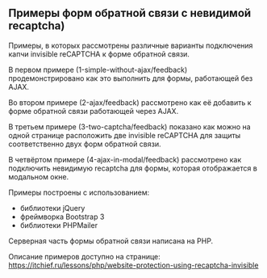 ## Примеры форм обратной связи с невидимой recaptcha)

Примеры, в которых рассмотрены 
различные варианты подключения капчи invisible reCAPTCHA к форме обратной связи.

В первом примере (1-simple-without-ajax/feedback) продемонстрировано как это выполнить для формы, работающей без AJAX.

Во втором примере (2-ajax/feedback) рассмотрено как её добавить к форме обратной связи работающей через AJAX.

В третьем примере (3-two-captcha/feedback) показано как можно на одной странице расположить две invisible reCAPTCHA для защиты соответственно двух форм обратной связи.

В четвёртом примере (4-ajax-in-modal/feedback) рассмотрено как подключить невидимую recaptcha для формы, которая отображается в модальном окне.

Примеры построены с использованием:

- библиотеки jQuery
- фреймворка Bootstrap 3
- библиотеки PHPMailer

Серверная часть формы обратной связи написана на PHP.

Описание примеров доступно на странице: https://itchief.ru/lessons/php/website-protection-using-recaptcha-invisible
